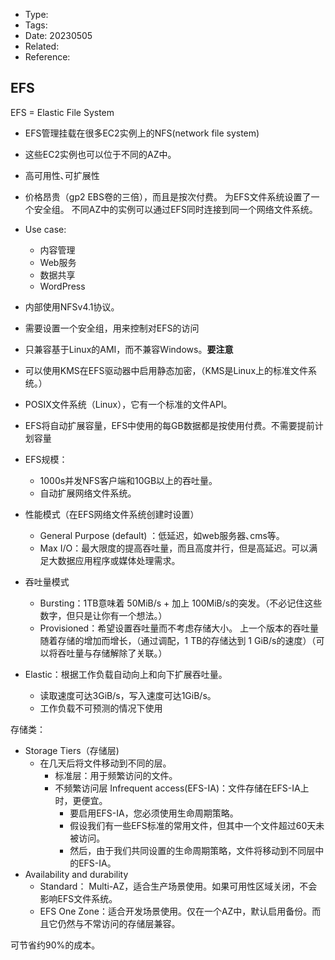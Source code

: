 * Type:
* Tags:
* Date: 20230505
* Related:
* Reference:[]()

## EFS
EFS = Elastic File System

* EFS管理挂载在很多EC2实例上的NFS(network file system) 
* 这些EC2实例也可以位于不同的AZ中。
* 高可用性､可扩展性
* 价格昂贵（gp2 EBS卷的三倍），而且是按次付费。
为EFS文件系统设置了一个安全组。
不同AZ中的实例可以通过EFS同时连接到同一个网络文件系统。

* Use case:
  * 内容管理
  * Web服务
  * 数据共享
  * WordPress
* 内部使用NFSv4.1协议。
* 需要设置一个安全组，用来控制对EFS的访问
* 只兼容基于Linux的AMI，而不兼容Windows。**要注意**
* 可以使用KMS在EFS驱动器中启用静态加密，（KMS是Linux上的标准文件系统。）

* POSIX文件系统（Linux），它有一个标准的文件API。
* EFS将自动扩展容量，EFS中使用的每GB数据都是按使用付费。不需要提前计划容量

* EFS规模：
  * 1000s并发NFS客户端和10GB以上的吞吐量。
  * 自动扩展网络文件系统。
* 性能模式（在EFS网络文件系统创建时设置）
  * General Purpose (default) ：低延迟，如web服务器､cms等。
  * Max I/O：最大限度的提高吞吐量，而且高度并行，但是高延迟。可以满足大数据应用程序或媒体处理需求。
* 吞吐量模式
  * Bursting：1TB意味着 50MiB/s + 加上 100MiB/s的突发。（不必记住这些数字，但只是让你有一个想法。）
  * Provisioned：希望设置吞吐量而不考虑存储大小。
上一个版本的吞吐量随着存储的增加而增长，（通过调配，1 TB的存储达到 1 GiB/s的速度）（可以将吞吐量与存储解除了关联。）
* Elastic：根据工作负载自动向上和向下扩展吞吐量。
  * 读取速度可达3GiB/s，写入速度可达1GiB/s。
  * 工作负载不可预测的情况下使用


存储类：
* Storage Tiers（存储层)
  * 在几天后将文件移动到不同的层。
    * 标准层：用于频繁访问的文件。
    * 不频繁访问层 Infrequent access(EFS-IA)：文件存储在EFS-IA上时，更便宜。
        * 要启用EFS-IA，您必须使用生命周期策略。
        * 假设我们有一些EFS标准的常用文件，但其中一个文件超过60天未被访问。
        * 然后，由于我们共同设置的生命周期策略，文件将移动到不同层中的EFS-IA。
* Availability and durability
  * Standard： Multi-AZ，适合生产场景使用。如果可用性区域关闭，不会影响EFS文件系统。
  * EFS One Zone：适合开发场景使用。仅在一个AZ中，默认启用备份。而且它仍然与不常访问的存储层兼容。

可节省约90%的成本。
